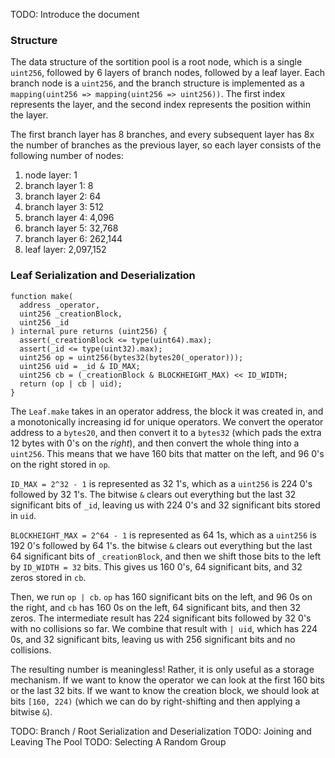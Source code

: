 TODO: Introduce the document

### Structure
The data structure of the sortition pool is a root node, which is a single
`uint256`, followed by 6 layers of branch nodes, followed by a leaf layer. Each
branch node is a `uint256`, and the branch structure is implemented as a
`mapping(uint256 => mapping(uint256 => uint256))`. The first index represents
the layer, and the second index represents the position within the layer.

The first branch layer has 8 branches, and every subsequent layer has 8x the
number of branches as the previous layer, so each layer consists of the
following number of nodes:

1) node layer: 1
2) branch layer 1: 8
3) branch layer 2: 64
4) branch layer 3: 512
5) branch layer 4: 4,096
6) branch layer 5: 32,768
7) branch layer 6: 262,144
8) leaf layer: 2,097,152

### Leaf Serialization and Deserialization

```
function make(
  address _operator,
  uint256 _creationBlock,
  uint256 _id
) internal pure returns (uint256) {
  assert(_creationBlock <= type(uint64).max);
  assert(_id <= type(uint32).max);
  uint256 op = uint256(bytes32(bytes20(_operator)));
  uint256 uid = _id & ID_MAX;
  uint256 cb = (_creationBlock & BLOCKHEIGHT_MAX) << ID_WIDTH;
  return (op | cb | uid);
}
```

The `Leaf.make` takes in an operator address, the block it was created in, and
a monotonically increasing id for unique operators. We convert the operator
address to a `bytes20`, and then convert it to a `bytes32` (which pads the
extra 12 bytes with 0's on the *right*), and then convert the whole thing into
a `uint256`. This means that we have 160 bits that matter on the left, and 96
0's on the right stored in `op`.

`ID_MAX = 2^32 - 1` is represented as 32 1's, which as a `uint256` is 224 0's
followed by 32 1's. The bitwise `&` clears out everything but the last 32
significant bits of `_id`, leaving us with 224 0's and 32 significant bits
stored in `uid`.

`BLOCKHEIGHT_MAX = 2^64 - 1` is represented as 64 1s, which as a `uint256` is
192 0's followed by 64 1's. the bitwise `&` clears out everything but the last
64 significant bits of `_creationBlock`, and then we shift those bits to the
left by `ID_WIDTH = 32` bits. This gives us 160 0's, 64 significant bits, and
32 zeros stored in `cb`.

Then, we run `op | cb`. `op` has 160 significant bits on the left, and 96 0s on
the right, and `cb` has 160 0s on the left, 64 significant bits, and then 32
zeros. The intermediate result has 224 significant bits followed by 32 0's with
no collisions so far. We combine that result with `| uid`, which has 224 0s,
and 32 significant bits, leaving us with 256 significant bits and no
collisions.

The resulting number is meaningless! Rather, it is only useful as a storage
mechanism. If we want to know the operator we can look at the first 160 bits or
the last 32 bits. If we want to know the creation block, we should look at bits
`[160, 224)` (which we can do by right-shifting and then applying a bitwise
`&`).

TODO: Branch / Root Serialization and Deserialization
TODO: Joining and Leaving The Pool
TODO: Selecting A Random Group
